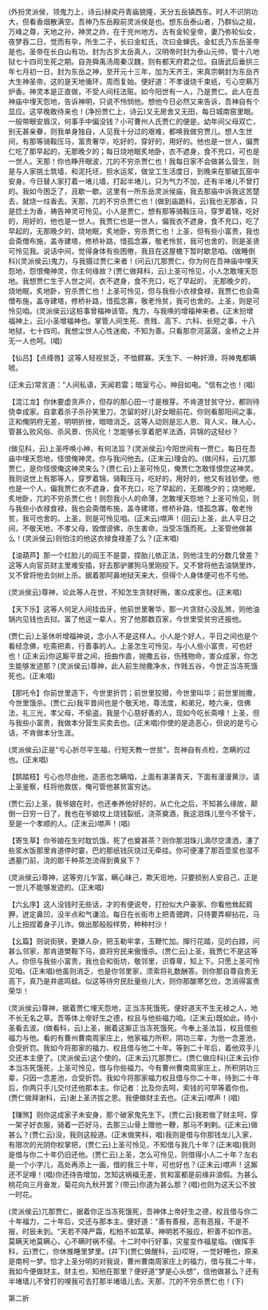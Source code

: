 <!-- { "loadSidebar": true } -->
(外扮灵派侯，领鬼力上，诗云)赫奕丹青庙貌隆，天分五岳镇西东。时人不识阴功大，但看香烟散满空。吾神乃东岳殿前灵派侯是也。想东岳泰山者，乃群仙之祖，万峰之尊，天地之孙，神灵之祚，在于兖州地方。古有金轮皇帝，妻乃弥轮仙女，夜梦吞二日，觉而有孕，所生二子，长曰金虹氏，次曰金蝉氏。金虹氏乃东岳圣帝是也。圣帝在长白山有功，封为古岁太岳真人，汉明帝时封为泰山元帅，管十八地狱七十四司生死之期。自尧舜禹汤周秦汉魏，则有都天府君之位。自唐武后垂拱三年七月初一日，封为东岳之神，至开元十三年，加为天齐王，宋真宗朝封为东岳齐大生神圣帝。这的是天地循环，周而复始。便好道：不孝谩烧千束纸，亏心空爇万炉香。神灵本是正直做，不受人间枉法赃。如今阳世有一人，乃是贾仁。此人在吾神庙中埋天怨地，告诉神明，只说不怜悯他。想他今日必然又来告诉，吾神自有个显应。这早晚敢待来也！(净扮贾仁上，诗云)又无房舍又无田，每日城南窑里眠。一般带眼安眉汉，何事手中偏没钱？小可曹州人氏贾仁的便是。幼年间父母双亡，别无甚亲眷，则我单身独自，人见我十分过的艰难，都唤我做穷贾儿。想人生世间，有那等骑鞍压马，富贵奢华，吃好的，穿好的，用好的。他也是一世人，偏贾仁吃了那早起的，无那晚夕的；每日烧地眠炙地卧，衣不遮身，食不充口，可也是一世人。天那！你也睁开眼波，兀的不穷杀贾仁也！我每日家不会做甚么营生，则是与人家挑土筑墙，和泥托坯，担水运浆，做坌工生活度日，到晚来在那破瓦窑中安身。今日替人家打着一堵儿墙，打起半堵儿，只为气力不加，还有半堵儿不曾打的。我如今困乏了，且歇一歇。这里有一所东岳灵派侯庙，我去那庙中诉我这苦楚去，就烧一炷香去。天那，兀的不穷杀贾仁也！(做到庙跪科，云)我也无那香，只是捻土为香，祷告神灵可怜见。小人是贾仁，想有那等骑鞍压马，穿罗着锦，吃好的，用好的，他也是一世人。我贾仁也是一世人，偏我衣不遮身，食不充口，吃了早起的，无那晚夕的，烧地眠，炙地卧，穷杀贾仁也！上圣，但有些小富贵，我也会斋僧布施，盖寺建塔，修桥补路，惜孤念寡，敬老怜贫，我可也舍的，则是圣贤可怜见我。说话中间，觉得身体有些困倦，我且在这屋檐下暂时歇息咱。(做睡倒科)(灵派侯云)鬼力，与我摄过贾仁来者！(问云)兀那贾仁，你为何在吾神庙中埋天怨地，怨恨俺神灵，你主何缘故？(贾仁做拜科，云)上圣可怜见，小人怎敢埋天怨地。我想贾仁生于人世之间，衣不遮身，食不充口，吃了早起的，
无那晚夕的，烧地眠，炙地卧，穷杀贾仁也！上圣可怜见，但与我些小衣禄食禄，我贾仁也会斋僧布施，盖寺建塔，修桥补路，惜孤念寡，敬老怜贫，我可也舍的。上圣，则是可怜见咱。(灵派侯云)这桩事曾福神该管。鬼力，与我唤的增福神来者。(正末扮增福神上，云)小圣增福神也。掌管人间生死、贵贱、高下、六科、长短之事，十八地狱，七十四司。我想尘世人心性迷痴，不知为善。只看那奈河潺潺，金桥之上并无一人也呵。(唱)

【仙吕】【点绛唇】这等人轻视贫乏，不恤鳏寡。天生下、一种奸滑，将神鬼都瞒唬。

(正末云)常言道："人间私语，天闻若雷；暗室亏心，神目如电。"信有之也！(唱)

【混江龙】你休要虚贪声介，但存的那心田一寸是根芽。不肯道甘贫守分，都则待侥幸成家。自拿着杀子杀孙笑里刀，怎留的好儿好女眼前花。你则看那阳间之事，正和俺阴府无差，明明折挫，暗暗消乏。这等人动则是忘人恩、背人义、昧人心，管甚么败风俗、杀风景、伤风化！怎能够长享着肥羊法酒，异锦的这轻纱？

(做见科，云)上圣呼唤小神，有何法旨？(灵派侯云)今阳世间有一贾仁，每日在吾庙中埋天怨地，怪恨俺神灵。你与我问他去。(正末云)理会的。(做问科，云)兀那贾仁，是你怪恨俺这神灵来么？(贾仁云)上圣可怜见，俺贾仁怎敢怪恨您这神灵。我则说世上有那等人，穿罗着锦，骑鞍压马，吃好的，用好的，他又有钱钞使。他也是一个人，偏我贾仁衣不遮身，食不充口，吃了早起的，无那晚夕的；烧地眠，炙地卧，兀的不穷杀贾仁也！则怨我小人的命薄，怎敢埋天怨地？上圣可怜见，则与我些小衣禄食禄，我也会斋僧布施，盖寺建塔，修桥补路，惜孤念寡，敬老怜贫，我可也舍的。上圣，则是可怜见咱。(正末云)噤声！(回云)上圣，此人平日之间，不敬天地，不孝父母，毁僧谤佛，杀生害命，当受冻饿而死。上圣管他做甚么！(灵派侯云)则怕注的他这衣禄食禄差了么？(正末唱)

【油葫芦】那一个红脸儿的阎王不是耍，捏胎儿依正法，则他注生的分数几曾差？这等人向官员财主里难安插，好去那驴骡狗马里刚投下。又不曾将他去油锅里炸，又不曾将他去剑树上杀。据着那阿鼻地狱天来大，但得个人身体便可也不亏他。

(灵派侯云)尊神，论此等人在世，不知怎生贪财好贿，害众成家也。(正末唱)

【天下乐】这等人何足人间挂齿牙，他前世里奢华，那一片贪财心没乱煞，则他油锅内见钱也去挝。富了他这一辈人，穷了他那数百家，今世里受贫穷还报他。

(贾仁云)上圣休听增福神说，念小人不是这样人。小人是个好人，平日之间也是个看经念佛，吃斋把素，行善事的人。上圣怎生可怜见，与小人些小富贵，可也好也！(正末云)你这厮平昔之间，扭曲作直，抛撒五谷，伤残物命，害众成家，你怎生能够发迹那？(灵派侯云)尊神，此人前生抛撒净水，作贱五谷，今世正当冻死饿死也。(正末唱)

【那吒令】你前世里造下，今世里折罚；前世里狡猾，今世里叫华；前世里抛撒，今世里饿杀。(贾仁云)我平昔间也是个敬天地，尊法度，和弟兄，睦六亲，信佛法，礼三光，孝父母，不偷盗。我是个心慈好善的人，现如今吃长斋哩！上圣，但与我些小富贵，我做本分营生买卖去也。(正末唱)你使的是造恶心，但说的是亏心话，不肯做本分生涯。

(灵派侯云)正是"亏心折尽平生福，行短天教一世贫"。吾神自有点检，怎瞒的过也。(正末唱)

【鹊踏枝】亏心也尽由他，造恶也怎瞒咱，上面有湛湛青天，下面有漫漫黄沙。请上圣鉴察，枉将他救拔，俺可管他甚贫富穷达。

(贾仁云)上圣，我爷娘在时，也还奉养他好好的，从亡化之后，不知甚么缘故，颠倒一日穷一日了，我也在爷娘坟上烧钱裂纸，浇茶奠酒，我这泪珠儿至今不曾干，至是一个孝顺的人。(正末云)噤声！(唱)

【寄生草】你爷娘在生时耽饥饿，死了也奠甚茶？则你那泪珠儿滴尽空潇洒，瀽了些浆水饭那里肯道停时霎，巴的那纸钱灰烧过无牵挂。你可便瀽了那百壶浆也湿不透墓门前，浇的那千种茶怎流得到黄泉下？

(灵派侯云)尊神，这等穷儿乍富，瞒心昧己，欺天诳地，只要损别人安自己，正是一世儿不能够发迹的。(正末唱)

【六幺序】这人没钱时无些话，才的有便说夸，打扮似大户豪家。你看他耸起肩胛，迸定鼻凹，没半点和气谦洽。每日在长街市上把青骢跨，只待要弄柳拈花，马儿上扭捏着身子儿诈。做出那般般样势，种种村沙！

【幺篇】则说街狭，更嫌人杂，把玉勒牢拿，玉鞭忙加。撺行花踏，见的白蹅，问甚么邻家，那肯道樊鞍下马，直将穷民来傲慢杀。(贾仁云)上圣，我贾仁不是这等人。你但与我些小富贵，我也会和街坊，敬邻里，识尊卑，知上下。只愿上圣可怜见咱。(正末唱)他虽则消乏，也是你邻里家，须索将礼数酬答。则你那自尊自贵无高下，真乃是井底鸣蛙。似这等待穷民肚量些儿大，则你那酸寒乞俭，怎消得富贵荣华！

(灵派侯云)尊神，据着贾仁埋天怨地，正当冻死饿死。便好道天不生无禄之人，地不长无名之草。吾等体上帝好生之德，权且与他些福力咱。(正末云)既如此，待小圣看去波。(做看科，云)上圣，据着这厮正当冻死饿死。今奉上圣法旨，权且借些福力与他。看的有曹州曹南周家庄上，他家福力所积，阴功三辈，为他一念差池，合受折罚。我如今将那家的福力、权且借与他二十年。等到二十年后，着他双手儿交还本主便了。(灵派侯云)这个使的。(正末云)兀那贾仁。(贾仁做应科)(正末云)你本当冻死饿死，上圣可怜见，借与你些福力。今有曹州曹南周家庄上，所积阴功三辈，只因一念差池，合受折罚。我如今将那家福力权且借与你二十年，待到二十年后，你两只手儿交付还他那本主。你记者：比及你去呵，索钱的可早等着你也。(贾仁做拜谢科，云)谢上圣济拔之恩。我便做财主去也。(正末云)噤声！(唱)

【赚煞】则你这成家子未安身，那个破家鬼先生下。(贾仁云)我若做了财主呵，穿一架子好衣服，骑着一匹好马，去那三山骨上赠他一鞭，那马不剌剌。(正末云)做甚么？(贾仁云)没，我则这般道。(正末做笑科，唱)我则是借与你那钱龙儿入家，有限次的光阴你权掌把，(贾仁云)上圣可怜见，不知借与我几十年？(正末唱)我则是借与你二十年仍旧还他。(贾仁云)上圣，怎么可怜见，则借得小人二十年？左右是一个小字儿，高处再添上一画，借的我三十年，可也好也？(正末云)噤声！这厮还不足哩！(唱)你还待告增加，怎知这祸福无差，贫和富都是前缘非浪假。为甚么桃花向三月奋发，菊花向九秋开罢？(带云)你道为甚么那？(唱)也则为这天公不放一时花。

(灵派侯云)兀那贾仁，据着你正当冻死饿死，吾神体上帝好生之德，权且借与你二十年福力，二十年后，交还与那本主。便好道："善有善报，恶有恶报，不是不报，时辰未到。"天若不降严霜，松柏不如蒿草。神明若不报应，积善不如作恶。莫瞒天地莫瞒心，心不瞒时祸不侵。十二时中行好事，灾星变作福星临。(做挥手科，云)贾仁，你休推睡里梦里。(并下)(贾仁做醒科，云)哎呀，一觉好睡也，原来是南柯一梦。恰才上圣分明的对我说，曹州曹南周家庄上的福力，借与我二十年，我如今便做财主。财主也，知他在那里？便好道"梦是心头想"，信他做甚么？还有半堵墙儿不曾打的哩我可去打那半堵墙儿去。天那，兀的不穷杀贾仁也！(下)

第二折

